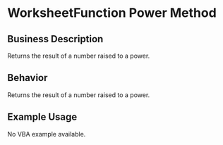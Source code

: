 # WorksheetFunction Power Method

## Business Description
Returns the result of a number raised to a power.

## Behavior
Returns the result of a number raised to a power.

## Example Usage
No VBA example available.